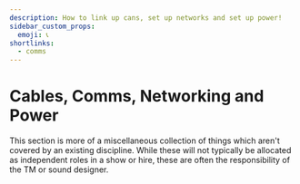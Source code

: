 ```yaml
---
description: How to link up cans, set up networks and set up power!
sidebar_custom_props:
  emoji: 📞
shortlinks:
  - comms
---
```

# Cables, Comms, Networking and Power

This section is more of a miscellaneous collection of things which aren't covered by an existing discipline. While 
these will not typically be allocated as independent roles in a show or hire, these are often the responsibility of 
the TM or sound designer.